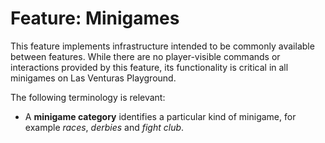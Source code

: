 # Feature: Minigames
This feature implements infrastructure intended to be commonly available between features. While
there are no player-visible commands or interactions provided by this feature, its functionality
is critical in all minigames on Las Venturas Playground.

The following terminology is relevant:

  - A **minigame category** identifies a particular kind of minigame, for example _races_, _derbies_
    and _fight club_.
